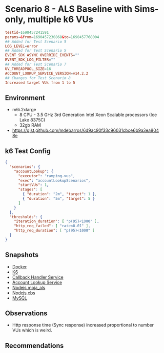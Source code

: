 # Scenario 8 - ALS Baseline with Sims-only, multiple k6 VUs

```conf
testid=1690457241591
params=&from=1690457230868&to=1690457768004
## Added for Test Scenario 5
LOG_LEVEL=error
## Added for Test Scenario 5
EVENT_SDK_ASYNC_OVERRIDE_EVENTS=""
EVENT_SDK_LOG_FILTER=""
## Added for Test Scenario 7
UV_THREADPOOL_SIZE=16
ACCOUNT_LOOKUP_SERVICE_VERSION=v14.2.2
## Changes for Test Scenario 8
Increased target VUs from 1 to 5
```

## Environment

- m6i.2xlarge
  - 8 CPU - 3.5 GHz 3rd Generation Intel Xeon Scalable processors (Ice Lake 8375C)
  - 32gb RAM
- https://gist.github.com/mdebarros/6d9ac90f33c96031cbce6b9a3ea8048e

## k6 Test Config

```json
{
  "scenarios": {
    "accountLookup": {
      "executor": "ramping-vus",
      "exec": "accountLookupScenarios",
      "startVUs": 1,
      "stages": [
        { "duration": "2m", "target": 1 },
        { "duration": "5m", "target": 5 }
      ]
    }
  },
  "thresholds": {
    "iteration_duration": [ "p(95)<1000" ],
    "http_req_failed": [ "rate<0.01" ],
    "http_req_duration": [ "p(95)<1000" ]
  }
}
```

## Snapshots

- [Docker]()
- [K6](https://snapshots.raintank.io/dashboard/snapshot/yCQaL9Qz7WcFDcH2v4Yik9vWR1WuO55f?orgId=2)
- [Callback Handler Service]()
- [Account Lookup Service]()
- [Nodejs moja_als]()
- [Nodejs cbs]()
- [MySQL]()

## Observations

- Http response time (Sync response) increased proportional to number VUs which is weird.

## Recommendations
